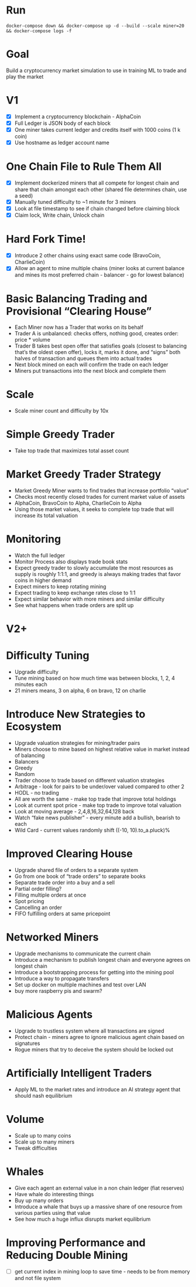 # Run
```
docker-compose down && docker-compose up -d --build --scale miner=20 && docker-compose logs -f
```

# Goal
Build a cryptocurrency market simulation to use in training ML to trade and play the market

# V1
* [x] Implement a cryptocurrency blockchain - AlphaCoin
* [x] Full Ledger is JSON body of each block
* [x] One miner takes current ledger and credits itself with 1000 coins (1 k coin)
* [x] Use hostname as ledger account name

# One Chain File to Rule Them All
* [x] Implement dockerized miners that all compete for longest chain and share that chain amongst each other (shared file determines chain, use a seed)
* [x] Manually tuned difficulty to ~1 minute for 3 miners
* [x] Look at file timestamp to see if chain changed before claiming block
* [x] Claim lock, Write chain, Unlock chain

# Hard Fork Time!
* [x] Introduce 2 other chains using exact same code (BravoCoin, CharlieCoin)
* [x] Allow an agent to mine multiple chains (miner looks at current balance and mines its most preferred chain - balancer - go for lowest balance)

# Basic Balancing Trading and Provisional “Clearing House”
* Each Miner now has a Trader that works on its behalf
* Trader A is unbalanced: checks offers, nothing good, creates order: price * volume
* Trader B takes best open offer that satisfies goals (closest to balancing that’s the oldest open offer), locks it, marks it done, and “signs” both halves of transaction and queues them into actual trades
* Next block mined on each will confirm the trade on each ledger
* Miners put transactions into the next block and complete them

# Scale
* Scale miner count and difficulty by 10x

# Simple Greedy Trader
* Take top trade that maximizes total asset count

# Market Greedy Trader Strategy
* Market Greedy Miner wants to find trades that increase portfolio “value”
* Checks most recently closed trades for current market value of assets
* AlphaCoin, BravoCoin to Alpha, CharlieCoin to Alpha
* Using those market values, it seeks to complete top trade that will increase its total valuation

# Monitoring
* Watch the full ledger
* Monitor Process also displays trade book stats
* Expect greedy trader to slowly accumulate the most resources as supply is roughly 1:1:1, and greedy is always making trades that favor coins in higher demand
* Expect miners to keep rotating mining
* Expect trading to keep exchange rates close to 1:1
* Expect similar behavior with more miners and similar difficulty
* See what happens when trade orders are split up

# V2+

# Difficulty Tuning
* Upgrade difficulty
* Tune mining based on how much time was between blocks, 1, 2, 4 minutes each
* 21 miners means, 3 on alpha, 6 on bravo, 12 on charlie

# Introduce New Strategies to Ecosystem
* Upgrade valuation strategies for mining/trader pairs
* Miners choose to mine based on highest relative value in market instead of balancing
* Balancers
* Greedy
* Random
* Trader choose to trade based on different valuation strategies
* Arbitrage - look for pairs to be under/over valued compared to other 2
* HODL - no trading
* All are worth the same - make top trade that improve total holdings
* Look at current spot price - make top trade to improve total valuation
* Look at moving average - 2,4,8,16,32,64,128 back
* Watch “fake news publisher” - every minute add a bullish, bearish to each
* Wild Card - current values randomly shift ((-10, 10).to_a.pluck)%

# Improved Clearing House
* Upgrade shared file of orders to a separate system
* Go from one book of “trade orders” to separate books
* Separate trade order into a buy and a sell
* Partial order filling?
* Filling multiple orders at once
* Spot pricing
* Cancelling an order
* FIFO fulfilling orders at same pricepoint

# Networked Miners
* Upgrade mechanisms to communicate the current chain
* Introduce a mechanism to publish longest chain and everyone agrees on longest chain
* Introduce a bootstrapping process for getting into the mining pool
* Introduce a way to propagate transfers
* Set up docker on multiple machines and test over LAN
* buy more raspberry pis and swarm?

# Malicious Agents
* Upgrade to trustless system where all transactions are signed
* Protect chain - miners agree to ignore malicious agent chain based on signatures
* Rogue miners that try to deceive the system should be locked out

# Artificially Intelligent Traders
* Apply ML to the market rates and introduce an AI strategy agent that should nash equilibrium

# Volume
* Scale up to many coins
* Scale up to many miners
* Tweak difficulties

# Whales
* Give each agent an external value in a non chain ledger (fiat reserves)
* Have whale do interesting things
* Buy up many orders
* Introduce a whale that buys up a massive share of one resource from various parties using that value
* See how much a huge influx disrupts market equilibrium

# Improving Performance and Reducing Double Mining
* [ ] get current index in mining loop to save time - needs to be from memory and not file system

